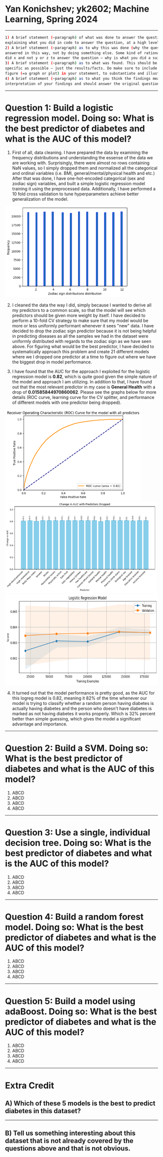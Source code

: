 # Yan Konichshev; yk2602; Machine Learning, Spring 2024
---
```bash
1) A brief statement (~paragraph) of what was done to answer the question (narratively
explaining what you did in code to answer the question, at a high level).
2) A brief statement (~paragraph) as to why this was done (why the question was
answered in this way, not by doing something else. Some kind of rationale as to why you
did x and not y or z to answer the question – why is what you did a suitable approach?).
3) A brief statement (~paragraph) as to what was found. This should be as objective and
specific as possible – just the results/facts. Do make sure to include numbers and a
figure (=a graph or plot) in your statement, to substantiate and illustrate it, respectively.
4) A brief statement (~paragraph) as to what you think the findings mean. This is your
interpretation of your findings and should answer the original question.
```
---
# Question 1: Build a logistic regression model. Doing so: What is the best predictor of diabetes and what is the AUC of this model? 

1. First of all, data cleaning. I have prepared the data by examining the frequency distributions and understanding the essense of the data we are working with. Surprisingly, there were almost no rows containing NaN values, so I simply dropped them and normalized all the categorical and ordinal variables (i.e. BMI, general/mental/physical health and etc.) After that was done, I have one-hot-encoded categorical (sex and zodiac sign) variables, and built a simple logistic regression model training it using the preprocessed data. Additionally, I have performed a 10 fold cross validation to tune hyperparameters achieve better generalization of the model.

<img src="pics/question1_fig1.png" alt="Fig. 1.1 - Zodiac Sign Distribution" height="300">

2. I cleaned the data the way I did, simply because I wanted to derive all my predictors to a common scale, so that the model will see which predictors should be given more weight by itself. I have decided to perform a 10-fold CV strategy to make sure that my model would be more or less uniformly performant whenever it sees "new" data. I have decided to drop the zodiac sign predictor because it is not being helpful in predicting diseases as all the samples we had in the dataset were uniformly distributed with regards to the zodiac sign as we have seen above. For figuring what would be the best predictor, I have decided to systematically approach this problem and create 21 different models where we I dropped one predictor at a time to figure out where we have the biggest drop in model performance.

3. I have found that the AUC for the approach I exploited for the logistic regression model is **0.82**, which is quite good given the simple nature of the model and approach I am utilizing. In addition to that, I have found out that the most relevant predictor in my case is **General Health** with a drop of **0.01585844970860062**. Please see the graphs below for more details (ROC curve, learning curve for the CV splitter, and performance of different models with one predictor being dropped).

<img src="pics/question1_fig2.png" alt="Fig. 1.2 - ROC curve for the full model" height="300">
<img src="pics/question1_fig3.png" alt="Fig. 1.3 - Performance of different LogReg models with a single dropped predictor" height="300">
<img src="pics/question1_fig4.png" alt="Fig. 1.4 - Learning curve of the LogReg model" height="300">

4. It turned out that the model performance is pretty good, as the AUC for this logreg model is 0.82, meaning it 82% of the time whenever our model is trying to classify whether a random person having diabetes is actually having diabetes and the person who doesn't have diabetes is marked as not having diabetes it works properly. Which is 32% percent better than simple guessing, which gives the model a significant advantage and importance.

---

# Question 2: Build a SVM. Doing so: What is the best predictor of diabetes and what is the AUC of this model? 

1. ABCD
2. ABCD
3. ABCD
4. ABCD

---

# Question 3: Use a single, individual decision tree. Doing so: What is the best predictor of diabetes and what is the AUC of this model? 

1. ABCD
2. ABCD
3. ABCD
4. ABCD

---

# Question 4: Build a random forest model. Doing so: What is the best predictor of diabetes and what is the AUC of this model?

1. ABCD
2. ABCD
3. ABCD
4. ABCD

---

# Question 5: Build a model using adaBoost. Doing so: What is the best predictor of diabetes and what is the AUC of this model?

1. ABCD
2. ABCD
3. ABCD
4. ABCD

---

# Extra Credit

## A) Which of these 5 models is the best to predict diabetes in this dataset? 



---

## B) Tell us something interesting about this dataset that is not already covered by the questions above and that is not obvious.
